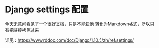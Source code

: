 # Django settings 配置

今天无意间看见了一个很好文档，只是不能把他 转化为Markdown格式，所以只有把链接拷贝过来

详见：https://www.rddoc.com/doc/Django/1.10.5/zh/ref/settings/